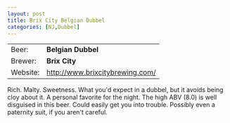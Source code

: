 ```yaml
---
layout: post
title: Brix City Belgian Dubbel
categories: [NJ,Dubbel]
---
```


|          |                                   |
|----------|-----------------------------------|
| Beer:    | __Belgian Dubbel__                |
| Brewer:  | __Brix City__                     |
| Website: | <http://www.brixcitybrewing.com/> |

Rich. Malty. Sweetness. What you'd expect in a dubbel, but it avoids being cloy about it. A personal favorite for the night. The high ABV (8.0) is well disguised in this beer. Could easily get you into trouble. Possibly even a paternity suit, if you aren't careful.
